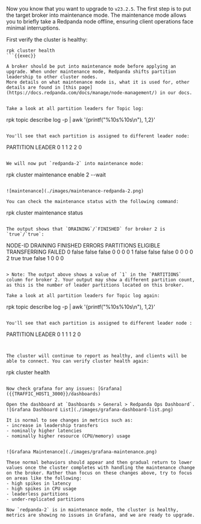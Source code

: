 Now you know that you want to upgrade to `v23.2.5`. The first step is to put the target broker into maintenance mode. The maintenance mode allows you to briefly take a Redpanda node offline, ensuring client operations face minimal interruptions.

First verify the cluster is healthy:

```
rpk cluster health
```{{exec}}

A broker should be put into maintenance mode before applying an upgrade. When under maintenance mode, Redpanda shifts partition leadership to other cluster nodes.
More details on what maintenance mode is, what it is used for, other details are found in [this page](https://docs.redpanda.com/docs/manage/node-management/) in our docs.


Take a look at all partition leaders for Topic log: 
```
rpk topic describe log -p | awk '{printf("%10s%10s\n"), $1,$2}'
```{{exec}}

You'll see that each partition is assigned to different leader node:
```
 PARTITION    LEADER
         0         1
         1         2
         2         0
```

We will now put `redpanda-2` into maintenance mode:

```
rpk cluster maintenance enable 2 --wait
```{{exec}}

![maintenance](./images/maintenance-redpanda-2.png)

You can check the maintenance status with the following command:

```
rpk cluster maintenance status
```{{exec}}

The output shows that `DRAINING`/`FINISHED` for broker 2 is `true`/`true`:

```
NODE-ID  DRAINING  FINISHED  ERRORS  PARTITIONS  ELIGIBLE  TRANSFERRING  FAILED
0        false     false     false   0           0         0             0
1        false     false     false   0           0         0             0
2        true      true      false   1           0         0             0
```

> Note: The output above shows a value of `1` in the `PARTITIONS` column for broker 2. Your output may show a different partition count, as this is the number of leader partitions located on this broker.

Take a look at all partition leaders for Topic log again: 
```
rpk topic describe log -p | awk '{printf("%10s%10s\n"), $1,$2}'
```{{exec}}

You'll see that each partition is assigned to different leader node :
```
 PARTITION    LEADER
         0         1
         1         1
         2         0
```


The cluster will continue to report as healthy, and clients will be able to connect. You can verify cluster health again:

```
rpk cluster health
```{{exec}}

Now check grafana for any issues: [Grafana]({{TRAFFIC_HOST1_3000}}/dashboards)

Open the dashboard at `Dashboards > General > Redpanda Ops Dashboard`.
![Grafana Dashboard List](./images/grafana-dashboard-list.png)

It is normal to see changes in metrics such as:
- increase in leadership transfers
- nominally higher latencies
- nominally higher resource (CPU/memory) usage


![Grafana Maintenance](./images/grafana-maintenance.png)

These normal behaviors should appear and then gradual return to lower values once the cluster completes with handling the maintenance change on the broker. Rather than focus on these changes above, try to focus on areas like the following:
- high spikes in latency
- high spikes in CPU usage
- leaderless partitions
- under-replicated partitions

Now `redpanda-2` is in maintenance mode, the cluster is healthy, metrics are showing no issues in Grafana, and we are ready to upgrade.

